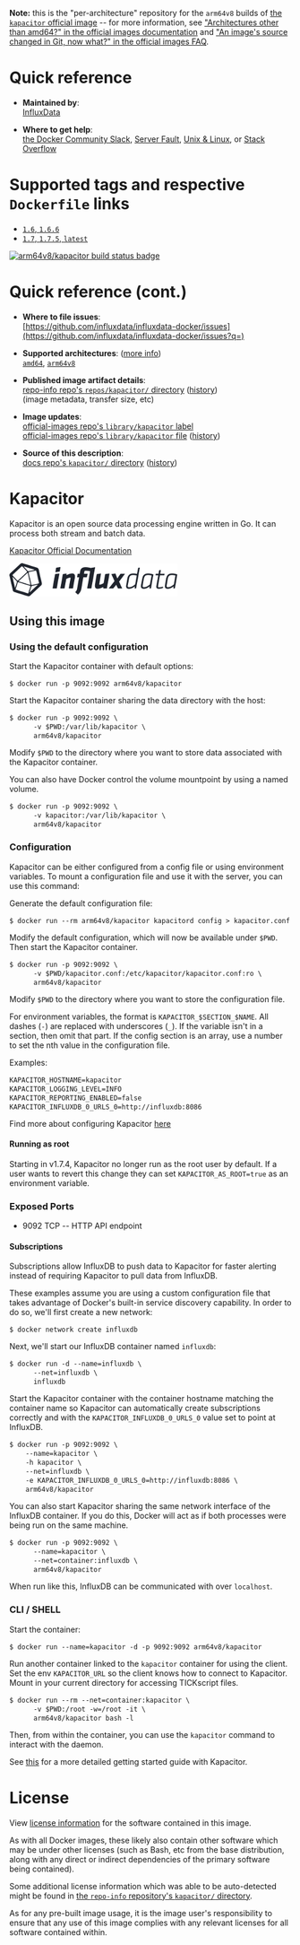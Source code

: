 <!--

********************************************************************************

WARNING:

    DO NOT EDIT "kapacitor/README.md"

    IT IS AUTO-GENERATED

    (from the other files in "kapacitor/" combined with a set of templates)

********************************************************************************

-->

**Note:** this is the "per-architecture" repository for the `arm64v8` builds of [the `kapacitor` official image](https://hub.docker.com/_/kapacitor) -- for more information, see ["Architectures other than amd64?" in the official images documentation](https://github.com/docker-library/official-images#architectures-other-than-amd64) and ["An image's source changed in Git, now what?" in the official images FAQ](https://github.com/docker-library/faq#an-images-source-changed-in-git-now-what).

# Quick reference

-	**Maintained by**:  
	[InfluxData](https://github.com/influxdata/influxdata-docker)

-	**Where to get help**:  
	[the Docker Community Slack](https://dockr.ly/comm-slack), [Server Fault](https://serverfault.com/help/on-topic), [Unix & Linux](https://unix.stackexchange.com/help/on-topic), or [Stack Overflow](https://stackoverflow.com/help/on-topic)

# Supported tags and respective `Dockerfile` links

-	[`1.6`, `1.6.6`](https://github.com/influxdata/influxdata-docker/blob/9fb0398866b9fe45455cf771a2d1415b4913fc56/kapacitor/1.6/Dockerfile)
-	[`1.7`, `1.7.5`, `latest`](https://github.com/influxdata/influxdata-docker/blob/9fb0398866b9fe45455cf771a2d1415b4913fc56/kapacitor/1.7/Dockerfile)

[![arm64v8/kapacitor build status badge](https://img.shields.io/jenkins/s/https/doi-janky.infosiftr.net/job/multiarch/job/arm64v8/job/kapacitor.svg?label=arm64v8/kapacitor%20%20build%20job)](https://doi-janky.infosiftr.net/job/multiarch/job/arm64v8/job/kapacitor/)

# Quick reference (cont.)

-	**Where to file issues**:  
	[https://github.com/influxdata/influxdata-docker/issues](https://github.com/influxdata/influxdata-docker/issues?q=)

-	**Supported architectures**: ([more info](https://github.com/docker-library/official-images#architectures-other-than-amd64))  
	[`amd64`](https://hub.docker.com/r/amd64/kapacitor/), [`arm64v8`](https://hub.docker.com/r/arm64v8/kapacitor/)

-	**Published image artifact details**:  
	[repo-info repo's `repos/kapacitor/` directory](https://github.com/docker-library/repo-info/blob/master/repos/kapacitor) ([history](https://github.com/docker-library/repo-info/commits/master/repos/kapacitor))  
	(image metadata, transfer size, etc)

-	**Image updates**:  
	[official-images repo's `library/kapacitor` label](https://github.com/docker-library/official-images/issues?q=label%3Alibrary%2Fkapacitor)  
	[official-images repo's `library/kapacitor` file](https://github.com/docker-library/official-images/blob/master/library/kapacitor) ([history](https://github.com/docker-library/official-images/commits/master/library/kapacitor))

-	**Source of this description**:  
	[docs repo's `kapacitor/` directory](https://github.com/docker-library/docs/tree/master/kapacitor) ([history](https://github.com/docker-library/docs/commits/master/kapacitor))

# Kapacitor

Kapacitor is an open source data processing engine written in Go. It can process both stream and batch data.

[Kapacitor Official Documentation](https://docs.influxdata.com/kapacitor/latest/introduction/getting_started/)

![logo](https://raw.githubusercontent.com/docker-library/docs/43d87118415bb75d7bb107683e79cd6d69186f67/kapacitor/logo.png)

## Using this image

### Using the default configuration

Start the Kapacitor container with default options:

```console
$ docker run -p 9092:9092 arm64v8/kapacitor
```

Start the Kapacitor container sharing the data directory with the host:

```console
$ docker run -p 9092:9092 \
      -v $PWD:/var/lib/kapacitor \
      arm64v8/kapacitor
```

Modify `$PWD` to the directory where you want to store data associated with the Kapacitor container.

You can also have Docker control the volume mountpoint by using a named volume.

```console
$ docker run -p 9092:9092 \
      -v kapacitor:/var/lib/kapacitor \
      arm64v8/kapacitor
```

### Configuration

Kapacitor can be either configured from a config file or using environment variables. To mount a configuration file and use it with the server, you can use this command:

Generate the default configuration file:

```console
$ docker run --rm arm64v8/kapacitor kapacitord config > kapacitor.conf
```

Modify the default configuration, which will now be available under `$PWD`. Then start the Kapacitor container.

```console
$ docker run -p 9092:9092 \
      -v $PWD/kapacitor.conf:/etc/kapacitor/kapacitor.conf:ro \
      arm64v8/kapacitor
```

Modify `$PWD` to the directory where you want to store the configuration file.

For environment variables, the format is `KAPACITOR_$SECTION_$NAME`. All dashes (`-`) are replaced with underscores (`_`). If the variable isn't in a section, then omit that part. If the config section is an array, use a number to set the nth value in the configuration file.

Examples:

```console
KAPACITOR_HOSTNAME=kapacitor
KAPACITOR_LOGGING_LEVEL=INFO
KAPACITOR_REPORTING_ENABLED=false
KAPACITOR_INFLUXDB_0_URLS_0=http://influxdb:8086
```

Find more about configuring Kapacitor [here](https://docs.influxdata.com/kapacitor/latest/introduction/installation/)

#### Running as root

Starting in v1.7.4, Kapacitor no longer run as the root user by default. If a user wants to revert this change they can set `KAPACITOR_AS_ROOT=true` as an environment variable.

### Exposed Ports

-	9092 TCP -- HTTP API endpoint

#### Subscriptions

Subscriptions allow InfluxDB to push data to Kapacitor for faster alerting instead of requiring Kapacitor to pull data from InfluxDB.

These examples assume you are using a custom configuration file that takes advantage of Docker's built-in service discovery capability. In order to do so, we'll first create a new network:

```console
$ docker network create influxdb
```

Next, we'll start our InfluxDB container named `influxdb`:

```console
$ docker run -d --name=influxdb \
      --net=influxdb \
      influxdb
```

Start the Kapacitor container with the container hostname matching the container name so Kapacitor can automatically create subscriptions correctly and with the `KAPACITOR_INFLUXDB_0_URLS_0` value set to point at InfluxDB.

```console
$ docker run -p 9092:9092 \
    --name=kapacitor \
    -h kapacitor \
    --net=influxdb \
    -e KAPACITOR_INFLUXDB_0_URLS_0=http://influxdb:8086 \
    arm64v8/kapacitor
```

You can also start Kapacitor sharing the same network interface of the InfluxDB container. If you do this, Docker will act as if both processes were being run on the same machine.

```console
$ docker run -p 9092:9092 \
      --name=kapacitor \
      --net=container:influxdb \
      arm64v8/kapacitor
```

When run like this, InfluxDB can be communicated with over `localhost`.

### CLI / SHELL

Start the container:

```console
$ docker run --name=kapacitor -d -p 9092:9092 arm64v8/kapacitor
```

Run another container linked to the `kapacitor` container for using the client. Set the env `KAPACITOR_URL` so the client knows how to connect to Kapacitor. Mount in your current directory for accessing TICKscript files.

```console
$ docker run --rm --net=container:kapacitor \
      -v $PWD:/root -w=/root -it \
      arm64v8/kapacitor bash -l
```

Then, from within the container, you can use the `kapacitor` command to interact with the daemon.

See [this](https://docs.influxdata.com/kapacitor/latest/introduction/getting_started/) for a more detailed getting started guide with Kapacitor.

# License

View [license information](https://github.com/influxdata/kapacitor/blob/master/LICENSE) for the software contained in this image.

As with all Docker images, these likely also contain other software which may be under other licenses (such as Bash, etc from the base distribution, along with any direct or indirect dependencies of the primary software being contained).

Some additional license information which was able to be auto-detected might be found in [the `repo-info` repository's `kapacitor/` directory](https://github.com/docker-library/repo-info/tree/master/repos/kapacitor).

As for any pre-built image usage, it is the image user's responsibility to ensure that any use of this image complies with any relevant licenses for all software contained within.
